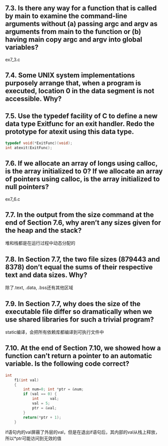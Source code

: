 ## 7.3. Is there any way for a function that is called by main to examine the command-line arguments without (a) passing argc and argv as arguments from main to the function or (b) having main copy argc and argv into global variables?  

ex7_3.c  

## 7.4. Some UNIX system implementations purposely arrange that, when a program is executed, location 0 in the data segment is not accessible. Why?  

## 7.5. Use the typedef facility of C to define a new data type Exitfunc for an exit handler. Redo the prototype for atexit using this data type.  

```C++
typedef void(*ExitFunc)(void); 
int atexit(ExitFunc);
```

## 7.6. If we allocate an array of longs using calloc, is the array initialized to 0? If we allocate an array of pointers using calloc, is the array initialized to null pointers?  

ex7_6.c  

## 7.7. In the output from the size command at the end of Section 7.6, why aren’t any sizes given for the heap and the stack?  

堆和栈都是在运行过程中动态分配的  

## 7.8. In Section 7.7, the two file sizes (879443 and 8378) don’t equal the sums of their respective text and data sizes. Why?  

除了.text, .data, .bss还有其他区域  

## 7.9. In Section 7.7, why does the size of the executable file differ so dramatically when we use shared libraries for such a trivial program?  

static编译，会把所有依赖库都编译到可执行文件中   

## 7.10. At the end of Section 7.10, we showed how a function can’t return a pointer to an automatic variable. Is the following code correct?  
```c++
int
    f1(int val)
    {
        int num=0; int *ptr = &num;
        if (val == 0) {
            int     val;
            val = 5;
            ptr = &val; 
        }
        return(*ptr + 1);
    }
```
if语句内的val屏蔽了外层的val，但是在退出if语句后，其内部的val从栈上释放，所以*ptr可能访问到无效的值  

